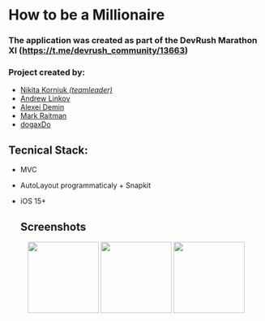 # How to be a Millionaire
### The application was created as part of the DevRush Marathon XI (https://t.me/devrush_community/13663)
### Project created by:
* [Nikita Korniuk *(teamleader)*](https://github.com/Privetyanikita)
* [Andrew Linkov](https://github.com/Otarkush)
* [Alexei Demin](https://github.com/deshollow)
* [Mark Raitman](https://github.com/markraitman)
* [dogaxDo](https://github.com/dogaxDo)

## Tecnical Stack:

* MVC
* AutoLayout programmaticaly + Snapkit
* iOS 15+

  ## Screenshots
  
<p align="center">
<img src="https://github.com/Privetyanikita/How-to-be-a-Millionaire/blob/develop/How%20to%20be%20a%20Millionaire/photos%20for%20read%20me/Simulator%20Screenshot%20-%20iPhone%2015%20Pro%20-%202024-03-03%20at%2010.07.21.png" width="140"/> <img src="https://github.com/Privetyanikita/How-to-be-a-Millionaire/blob/develop/How%20to%20be%20a%20Millionaire/photos%20for%20read%20me/Simulator%20Screenshot%20-%20iPhone%2015%20Pro%20-%202024-03-03%20at%2010.07.47.png" width="140"/>  <img src="https://github.com/Privetyanikita/How-to-be-a-Millionaire/blob/develop/How%20to%20be%20a%20Millionaire/photos%20for%20read%20me/Simulator%20Screenshot%20-%20iPhone%2015%20Pro%20-%202024-03-03%20at%2010.07.58.png" width="140"/> 
</p>
